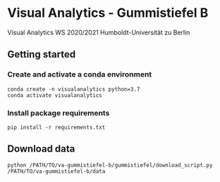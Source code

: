 # Visual Analytics - Gummistiefel B
Visual Analytics WS 2020/2021 Humboldt-Universität zu Berlin

## Getting started
### Create and activate a conda environment
    conda create -n visualanalytics python=3.7
    conda activate visualanalytics

### Install package requirements
    pip install -r requirements.txt

## Download data
```
python /PATH/TO/va-gummistiefel-b/gummistiefel/download_script.py /PATH/TO/va-gummistiefel-b/data
```
